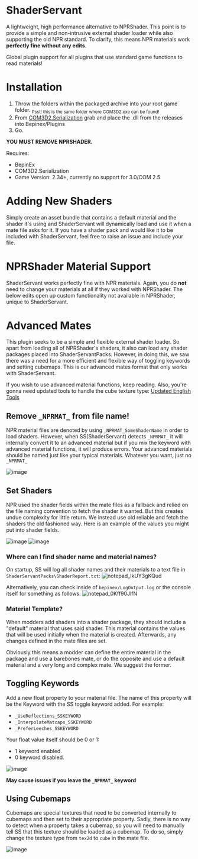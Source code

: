 # ShaderServant
A lightweight, high performance alternative to NPRShader. This point is to provide a simple and non-intrusive external shader loader while also supporting the old NPR standard. To clarify, this means NPR materials work **perfectly fine without any edits**.

Global plugin support for all plugins that use standard game functions to read materials!

# Installation
1. Throw the folders within the packaged archive into your root game folder. <sub>Psst! this is the same folder where COM3D2.exe can be found!</sub>
2. From [COM3D2.Serialization](https://github.com/luvoid/CM3D2.Serialization) grab and place the .dll from the releases into Bepinex/Plugins
3. Go.

**YOU MUST REMOVE NPRSHADER.**

Requires:
- BepinEx
- COM3D2.Serialization
- Game Version: 2.34+, currently no support for 3.0/COM 2.5

# Adding New Shaders
Simply create an asset bundle that contains a default material and the shader it's using and ShaderServant will dynamically load and use it when a mate file asks for it. If you have a shader pack and would like it to be included with ShaderServant, feel free to raise an issue and include your file.

# NPRShader Material Support
ShaderServant works perfectly fine with NPR materials. Again, you do **not** need to change your materials at all if they worked with NPRShader. The below edits open up custom functionality not available in NPRShader, unique to ShaderServant.

# Advanced Mates
This plugin seeks to be a simple and flexible external shader loader. So apart from loading all of NPRShader's shaders, it also can load any shader packages placed into ShaderServantPacks.
However, in doing this, we saw there was a need for a more efficient and flexible way of toggling keywords and setting cubemaps. This is our advanced mates format that only works with ShaderServant.

If you wish to use advanced material functions, keep reading. Also, you're gonna need updated tools to handle the cube texture type: [Updated English Tools](https://www.mediafire.com/file/r2hqhlggi10ev5i/%255BCOM3D2%255DEnglish_Mod_Tools_Pack_3.28.2020.zip/file)

## Remove `_NPRMAT_` from file name!
NPR material files are denoted by using `_NPRMAT_SomeShaderName` in order to load shaders. However, when SS(ShaderServant) detects `_NPRMAT_` it will internally convert it to an advanced material but if you mix the keyword with advanced material functions, it will produce errors. Your advanced materials should be named just like your typical materials. Whatever you want, just no `_NPRMAT_`

![image](https://github.com/krypto5863/COM3D2.ShaderServant/assets/29824718/b2478521-f7cc-4812-8d1b-7cfdbbb8f744)

## Set Shaders
NPR used the shader fields within the mate files as a fallback and relied on the file naming convention to fetch the shader it wanted. But this creates undue complexity for little return. We instead use old reliable and fetch the shaders the old fashioned way. Here is an example of the values you might put into shader fields.

![image](https://github.com/krypto5863/COM3D2.ShaderServant/assets/29824718/7cf17cd6-8c69-4d1e-a305-f86968bd7047)
![image](https://github.com/krypto5863/COM3D2.ShaderServant/assets/29824718/d78654f7-6363-4a64-b354-199d1e7e8df7)

### Where can I find shader name and material names?
On startup, SS will log all shader names and their materials to a text file in `ShaderServantPacks\ShaderReport.txt`:
![notepad_lkUY3gKQud](https://github.com/krypto5863/COM3D2.ShaderServant/assets/29824718/742d116a-3b8f-4b6d-b566-ff72b4237fd6)

Alternatively, you can check inside of `bepinex/LogOutput.log` or the console itself for something as follows:
![notepad_0Kff90JlfN](https://github.com/krypto5863/COM3D2.ShaderServant/assets/29824718/788d8796-f432-4ecd-8a36-f86df63292fd)
### Material Template?
When modders add shaders into a shader package, they should include a "default" material that uses said shader. This material contains the values that will be used initially when the material is created. Afterwards, any changes defined in the mate files are set.

Obviously this means a modder can define the entire material in the package and use a barebones mate, or do the opposite and use a default material and a very long and complex mate. We suggest the former.

## Toggling Keywords
Add a new float property to your material file. The name of this property will be the Keyword with the SS toggle keyword added. For example:
- `_UseReflections_SSKEYWORD`
- `_InterpolateMatcaps_SSKEYWORD`
- `_PreferLeeches_SSKEYWORD`

Your float value itself should be 0 or 1:
- 1 keyword enabled. 
- 0 keyword disabled.

![image](https://github.com/krypto5863/COM3D2.ShaderServant/assets/29824718/95541f05-fcc6-4c7b-af0c-0837eb7f505b)

**May cause issues if you leave the `_NPRMAT_` keyword**

## Using Cubemaps
Cubemaps are special textures that need to be converted internally to cubemaps and then set to their appropriate property. Sadly, there is no way to detect when a property takes a cubemap, so you will need to manually tell SS that this texture should be loaded as a cubemap. To do so, simply change the texture type from `tex2d` to `cube` in the mate file.

![image](https://github.com/krypto5863/COM3D2.ShaderServant/assets/29824718/bf3529e3-28da-4527-8e64-04a261be151f)
